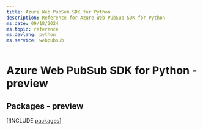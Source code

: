 ```yaml
---
title: Azure Web PubSub SDK for Python
description: Reference for Azure Web PubSub SDK for Python
ms.date: 09/18/2024
ms.topic: reference
ms.devlang: python
ms.service: webpubsub
---
```

# Azure Web PubSub SDK for Python - preview
## Packages - preview
[!INCLUDE [packages](web-pubsub-index.md)]
